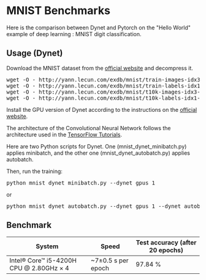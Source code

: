 # MNIST Benchmarks

Here is the comparison between Dynet and Pytorch on the "Hello World" example of deep learning : MNIST digit classification.

## Usage (Dynet)

Download the MNIST dataset from the [official website](http://yann.lecun.com/exdb/mnist/) and decompress it.

<pre>
wget -O - http://yann.lecun.com/exdb/mnist/train-images-idx3-ubyte.gz | gunzip > train-images.idx3-ubyte
wget -O - http://yann.lecun.com/exdb/mnist/train-labels-idx1-ubyte.gz | gunzip > train-labels.idx1-ubyte
wget -O - http://yann.lecun.com/exdb/mnist/t10k-images-idx3-ubyte.gz | gunzip > t10k-images.idx3-ubyte
wget -O - http://yann.lecun.com/exdb/mnist/t10k-labels-idx1-ubyte.gz | gunzip > t10k-labels.idx1-ubyte
</pre>

Install the GPU version of Dynet according to the instructions on the [official website](http://dynet.readthedocs.io/en/latest/python.html#installing-a-cutting-edge-and-or-gpu-version).

The architecture of the Convolutional Neural Network follows the architecture used in the [TensorFlow Tutorials](https://www.tensorflow.org/tutorials/layers).

Here are two Python scripts for Dynet. One (mnist_dynet_minibatch.py) applies minibatch, and the other one (mnist_dynet_autobatch.py) applies autobatch.

Then, run the training:
<pre>
python mnist_dynet_minibatch.py --dynet_gpus 1
</pre>
or
<pre>
python mnist_dynet_autobatch.py --dynet_gpus 1 --dynet_autobatch 1
</pre>

## Benchmark

System | Speed | Test accuracy (after 20 epochs)
------------ | ------------- | -------------
Intel® Core™ i5-4200H CPU @ 2.80GHz × 4 | ~7±0.5 s per epoch| 97.84 %

